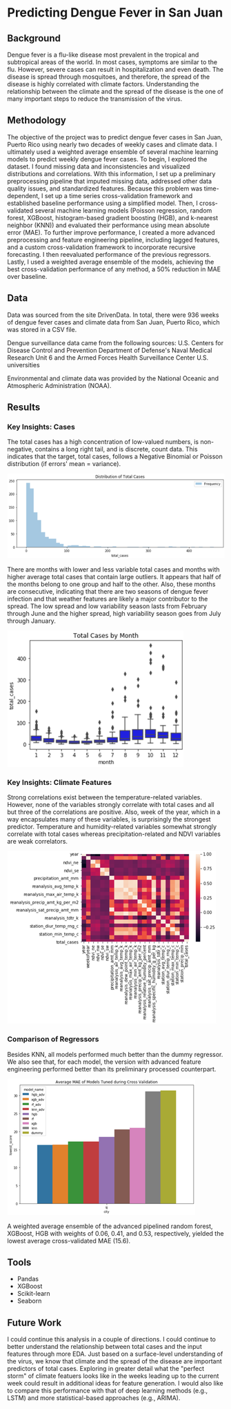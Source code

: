 # Predicting Dengue Fever in San Juan

## Background
Dengue fever is a flu-like disease most prevalent in the tropical and subtropical areas of the world. In most cases, symptoms are similar to the flu. However, severe cases can result in hospitalization and even death. The disease is spread through mosquitoes, and therefore, the spread of the disease is highly correlated with climate factors. Understanding the relationship between the climate and the spread of the disease is the one of many important steps to reduce the transmission of the virus.

## Methodology
The objective of the project was to predict dengue fever cases in San Juan, Puerto Rico using nearly two decades of weekly cases and climate data. I ultimately used a weighted average ensemble of several machine learning models to predict weekly dengue fever cases.
To begin, I explored the dataset. I found missing data and inconsistencies and visualized distributions and correlations. With this information, I set up a preliminary preprocessing pipeline that imputed missing data, addressed other data quality issues, and standardized features. 
Because this problem was time-dependent, I set up a time series cross-validation framework and established baseline performance using a simplified model. Then, I cross-validated several machine learning models (Poisson regression, random forest, XGBoost, histogram-based gradient boosting (HGB), and k-nearest neighbor (KNN)) and evaluated their performance using mean absolute error (MAE). 
To further improve performance, I created a more advanced preprocessing and feature engineering pipeline, including lagged features, and a custom cross-validation framework to incorporate recursive forecasting. I then reevaluated performance of the previous regressors. Lastly, I used a weighted average ensemble of the models, achieving the best cross-validation performance of any method, a 50% reduction in MAE over baseline. 

## Data
Data was sourced from the site DrivenData. In total, there were 936 weeks of dengue fever cases and climate data from San Juan, Puerto Rico, which was stored in a CSV file. 

Dengue surveillance data came from the following sources:
U.S. Centers for Disease Control and Prevention
Department of Defense's Naval Medical Research Unit 6 and the Armed Forces Health Surveillance Center
U.S. universities

Environmental and climate data was provided by the National Oceanic and Atmospheric Administration (NOAA). 

## Results

### Key Insights: Cases
The total cases has a high concentration of low-valued numbers, is non-negative, contains a long right tail, and is discrete, count data. This indicates that the target, total cases, follows a Negative Binomial or Poisson distribution (if errors' mean = variance). 

![picture alt](https://github.com/eeorenstein/Dengue_Fever_Prediction/blob/main/cases_distribution.png)

There are months with lower and less variable total cases and months with higher average total cases that contain large outliers. It appears that half of the months belong to one group and half to the other. Also, these months are consecutive, indicating that there are two seasons of dengue fever infection and that weather features are likely a major contributor to the spread. The low spread and low variability season lasts from February through June and the higher spread, high variability season goes from July through January.

![picture alt](https://github.com/eeorenstein/Dengue_Fever_Prediction/blob/main/cases_by_month.png)

### Key Insights: Climate Features
Strong correlations exist between the temperature-related variables. However, none of the variables strongly correlate with total cases and all but three of the correlations are positive. Also, week of the year, which in a way encapsulates many of these variables, is surprisingly the strongest predictor. Temperature and humidity-related variables somewhat strongly correlate with total cases whereas precipitation-related and NDVI variables are weak correlators. 

![picture alt](https://github.com/eeorenstein/Dengue_Fever_Prediction/blob/main/features_heatmap.png)

### Comparison of Regressors
Besides KNN, all models performed much better than the dummy regressor. We also see that, for each model, the version with advanced feature engineering performed better than its preliminary processed counterpart. 

![picture alt](https://github.com/eeorenstein/Dengue_Fever_Prediction/blob/main/models_mae.png)

A weighted average ensemble of the advanced pipelined random forest, XGBoost, HGB with weights of 0.06, 0.41, and 0.53, respectively, yielded the lowest average cross-validated MAE (15.6). 

## Tools
* Pandas
* XGBoost
* Scikit-learn
* Seaborn

## Future Work
I could continue this analysis in a couple of directions. I could continue to better understand the relationship between total cases and the input features through more EDA. Just based on a surface-level understanding of the virus, we know that climate and the spread of the disease are important predictors of total cases. Exploring in greater detail what the "perfect storm" of climate featuers looks like in the weeks leading up to the current week could result in additional ideas for feature generation. I would also like to compare this performance with that of deep learning methods (e.g., LSTM) and more statistical-based approaches (e.g., ARIMA). 
